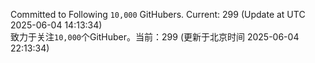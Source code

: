 Committed to Following `10,000` GitHubers. Current: <!-- FOLLOWING_COUNT -->299<!-- FOLLOWING_COUNT --> (Update at UTC <!-- LAST_UPDATED -->2025-06-04 14:13:34<!-- LAST_UPDATED -->)<br>
致力于关注`10,000`个GitHuber。当前：<!-- FOLLOWING_COUNT -->299<!-- FOLLOWING_COUNT --> (更新于北京时间 <!-- LAST_UPDATED_CST -->2025-06-04 22:13:34<!-- LAST_UPDATED_CST -->)
